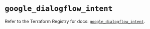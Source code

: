 # `google_dialogflow_intent`

Refer to the Terraform Registry for docs: [`google_dialogflow_intent`](https://registry.terraform.io/providers/hashicorp/google-beta/5.19.0/docs/resources/google_dialogflow_intent).
